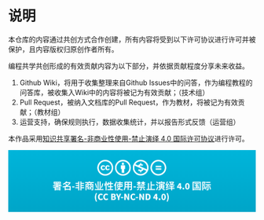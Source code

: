 # 说明

本仓库的内容通过共创方式合作创建，所有内容将受到以下许可协议进行许可并被保护，且内容版权归原创作者所有。



编程共学共创形成的有效贡献内容为以下部分，并依据贡献程度分享未来收益。

1. Github Wiki，将用于收集整理来自Github Issues中的问答，作为编程教程的问答库，被收集入Wiki中的内容将被记为有效贡献；（技术组）
2. Pull Request，被纳入文档库的Pull Request，作为教材，将被记为有效贡献；（教材组）
3. 运营支持，确保规则执行，数据收集统计，并以报告形式反馈（运营组）



本作品采用<a rel="license" href="http://creativecommons.org/licenses/by-nc-nd/4.0/">知识共享署名-非商业性使用-禁止演绎 4.0 国际许可协议</a>进行许可。

![image-20230309070542468](README.assets/image-20230309070542468.png)

